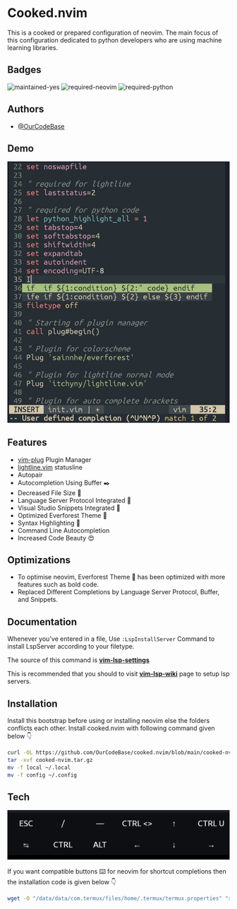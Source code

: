 # Cooked.nvim

This is a cooked or prepared configuration of neovim. The main focus of this configuration dedicated to python developers who are using machine learning libraries.
## Badges
![maintained-yes](https://img.shields.io/badge/Maintained-Yes-teal?style=for-the-badge&logo=github)
![required-neovim](https://img.shields.io/badge/Required-Neovim-seagreen?style=for-the-badge&logo=neovim)
![required-python](https://img.shields.io/badge/Required-Python-blue?style=for-the-badge&logo=python)

## Authors

- [@OurCodeBase](https://www.github.com/OurCodeBase)
## Demo

![Short](https://github.com/OurCodeBase/cooked.nvim/raw/main/images/vimshowcase.jpg)


## Features

- [vim-plug](https://github.com/junegunn/vim-plug) Plugin Manager
- [lightline.vim](https://github.com/itchyny/lightline.vim) statusline
- Autopair
- Autocompletion Using Buffer ✒️
- Decreased File Size 📂
- Language Server Protocol Integrated 🤩
- Visual Studio Snippets Integrated 🤯
- Optimized Everforest Theme 🌈
- Syntax Highlighting 🎨
- Command Line Autocompletion
- Increased Code Beauty 😍

## Optimizations

- To optimise neovim, Everforest Theme 🌲 has been optimized with more features such as bold code.
- Replaced Different Completions by Language Server Protocol, Buffer, and Snippets.

## Documentation
Whenever you've entered in a file, Use `:LspInstallServer` Command to install LspServer according to your filetype. 

The source of this command is **[vim-lsp-settings](https://github.com/OurCodeBase/vim-lsp-settings)**


This is recommended that you should to visit **[vim-lsp-wiki](https://github.com/prabirshrestha/vim-lsp/wiki)** page to setup lsp servers.

## Installation

Install this bootstrap before using or installing neovim
else the folders conflicts each other.
Install cooked.nvim with following command given below 👇

```bash
curl -OL https://github.com/OurCodeBase/cooked.nvim/blob/main/cooked-nvim.tar.gz?raw=true
tar -xvf cooked-nvim.tar.gz
mv -f local ~/.local
mv -f config ~/.config
```
    
## Tech

![Shots](https://github.com/OurCodeBase/cooked.nvim/raw/main/images/vimcompatiblebuts.jpg)

If you want compatible buttons ⌨️ for neovim for shortcut completions then the installation code is given below 👇

```bash
wget -O "/data/data/com.termux/files/home/.termux/termux.properties" "raw.githubusercontent.com/OurCodeBase/cooked.nvim/main/termux.properties"
```

